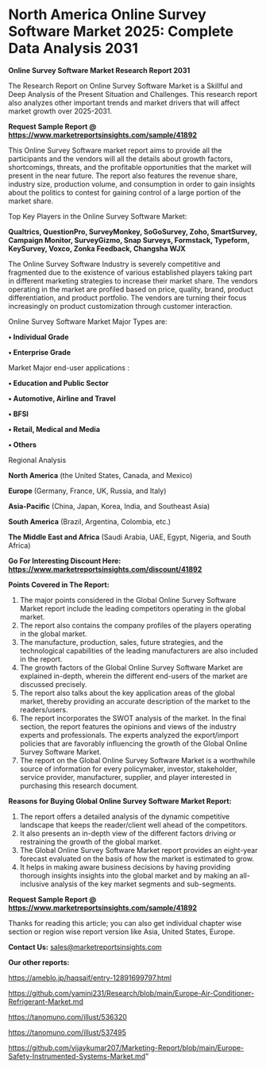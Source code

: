 # North America Online Survey Software Market 2025: Complete Data Analysis 2031

<strong>Online Survey Software Market Research Report 2031</strong>

The Research Report on Online Survey Software Market is a Skillful and Deep Analysis of the Present Situation and Challenges. This research report also analyzes other important trends and market drivers that will affect market growth over 2025-2031.

<strong>Request Sample Report @ <a href=https://www.marketreportsinsights.com/sample/41892>https://www.marketreportsinsights.com/sample/41892</a></strong>

This Online Survey Software market report aims to provide all the participants and the vendors will all the details about growth factors, shortcomings, threats, and the profitable opportunities that the market will present in the near future. The report also features the revenue share, industry size, production volume, and consumption in order to gain insights about the politics to contest for gaining control of a large portion of the market share.

Top Key Players in the Online Survey Software Market:

<strong>Qualtrics, QuestionPro, SurveyMonkey, SoGoSurvey, Zoho, SmartSurvey, Campaign Monitor, SurveyGizmo, Snap Surveys, Formstack, Typeform, KeySurvey, Voxco, Zonka Feedback, Changsha WJX</strong>

The Online Survey Software Industry is severely competitive and fragmented due to the existence of various established players taking part in different marketing strategies to increase their market share. The vendors operating in the market are profiled based on price, quality, brand, product differentiation, and product portfolio. The vendors are turning their focus increasingly on product customization through customer interaction.

Online Survey Software Market Major Types are:

<strong>•  Individual Grade

•  Enterprise Grade</strong>

Market Major end-user applications :

<strong>•  Education and Public Sector

•  Automotive, Airline and Travel

•  BFSI

•  Retail, Medical and Media

•  Others</strong>

Regional Analysis

</u><strong><b>North America</b></strong> (the United States, Canada, and Mexico)

<strong><b>Europe </b></strong>(Germany, France, UK, Russia, and Italy)

<strong><b>Asia-Pacific</b></strong> (China, Japan, Korea, India, and Southeast Asia)

<strong><b>South America</b></strong> (Brazil, Argentina, Colombia, etc.)

<strong><b>The Middle East and Africa</b></strong> (Saudi Arabia, UAE, Egypt, Nigeria, and South Africa)

<strong>Go For Interesting Discount Here: <a href=https://www.marketreportsinsights.com/discount/41892>https://www.marketreportsinsights.com/discount/41892</a></strong>

<strong>Points Covered in The Report:</strong>
<ol>
  <li>The major points considered in the Global Online Survey Software Market report include the leading competitors operating in the global market.</li>
  <li>The report also contains the company profiles of the players operating in the global market.</li>
  <li>The manufacture, production, sales, future strategies, and the technological capabilities of the leading manufacturers are also included in the report.</li>
  <li>The growth factors of the Global Online Survey Software Market are explained in-depth, wherein the different end-users of the market are discussed precisely.</li>
  <li>The report also talks about the key application areas of the global market, thereby providing an accurate description of the market to the readers/users.</li>
  <li>The report incorporates the SWOT analysis of the market. In the final section, the report features the opinions and views of the industry experts and professionals. The experts analyzed the export/import policies that are favorably influencing the growth of the Global Online Survey Software Market.</li>
  <li>The report on the Global Online Survey Software Market is a worthwhile source of information for every policymaker, investor, stakeholder, service provider, manufacturer, supplier, and player interested in purchasing this research document.</li>
</ol>
<strong>Reasons for Buying Global Online Survey Software Market Report:</strong>

<ol>
  <li>The report offers a detailed analysis of the dynamic competitive landscape that keeps the reader/client well ahead of the competitors.</li>
  <li>It also presents an in-depth view of the different factors driving or restraining the growth of the global market.</li>
  <li>The Global Online Survey Software Market report provides an eight-year forecast evaluated on the basis of how the market is estimated to grow.</li>
  <li>It helps in making aware business decisions by having providing thorough insights insights into the global market and by making an all-inclusive analysis of the key market segments and sub-segments.</li>
</ol>
<strong>Request Sample Report @ <a href=https://www.marketreportsinsights.com/sample/41892>https://www.marketreportsinsights.com/sample/41892</a></strong>


Thanks for reading this article; you can also get individual chapter wise section or region wise report version like Asia, United States, Europe.

<strong>Contact Us:</strong>
sales@marketreportsinsights.com

<strong>Our other reports:</strong>

<a href=https://ameblo.jp/haqsaif/entry-12891699797.html>https://ameblo.jp/haqsaif/entry-12891699797.html</a>

<a href=https://github.com/yamini231/Research/blob/main/Europe-Air-Conditioner-Refrigerant-Market.md>https://github.com/yamini231/Research/blob/main/Europe-Air-Conditioner-Refrigerant-Market.md</a>

<a href=https://tanomuno.com/illust/536320>https://tanomuno.com/illust/536320</a>

<a href=https://tanomuno.com/illust/537495>https://tanomuno.com/illust/537495</a>

<a href=https://github.com/vijaykumar207/Marketing-Report/blob/main/Europe-Safety-Instrumented-Systems-Market.md>https://github.com/vijaykumar207/Marketing-Report/blob/main/Europe-Safety-Instrumented-Systems-Market.md</a>"

